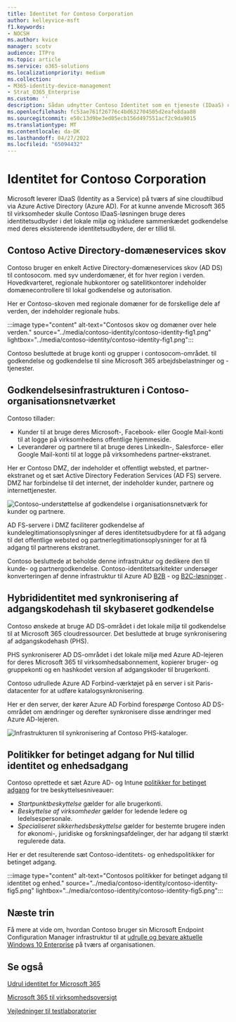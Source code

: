 ```yaml
---
title: Identitet for Contoso Corporation
author: kelleyvice-msft
f1.keywords:
- NOCSH
ms.author: kvice
manager: scotv
audience: ITPro
ms.topic: article
ms.service: o365-solutions
ms.localizationpriority: medium
ms.collection:
- M365-identity-device-management
- Strat_O365_Enterprise
ms.custom: ''
description: Sådan udnytter Contoso Identitet som en tjeneste (IDaaS) og leverer cloudbaseret godkendelse til sine medarbejdere og samlet godkendelse til sine partnere og kunder.
ms.openlocfilehash: fc53ae761f26776c4bd632704505d2eafe8daa88
ms.sourcegitcommit: e50c13d9be3ed05ecb156d497551acf2c9da9015
ms.translationtype: MT
ms.contentlocale: da-DK
ms.lasthandoff: 04/27/2022
ms.locfileid: "65094432"
---
```

# <a name="identity-for-the-contoso-corporation"></a>Identitet for Contoso Corporation

Microsoft leverer IDaaS (Identity as a Service) på tværs af sine cloudtilbud via Azure Active Directory (Azure AD). For at kunne anvende Microsoft 365 til virksomheder skulle Contoso IDaaS-løsningen bruge deres identitetsudbyder i det lokale miljø og inkludere sammenkædet godkendelse med deres eksisterende identitetsudbydere, der er tillid til.

## <a name="the-contoso-active-directory-domain-services-forest"></a>Contoso Active Directory-domæneservices skov

Contoso bruger en enkelt Active Directory-domæneservices skov (AD DS) til contosocom\. med syv underdomæner, ét for hver region i verden. Hovedkvarteret, regionale hubkontorer og satellitkontorer indeholder domænecontrollere til lokal godkendelse og autorisation.

Her er Contoso-skoven med regionale domæner for de forskellige dele af verden, der indeholder regionale hubs.

:::image type="content" alt-text="Contosos skov og domæner over hele verden." source="../media/contoso-identity/contoso-identity-fig1.png" lightbox="../media/contoso-identity/contoso-identity-fig1.png":::
 
Contoso besluttede at bruge konti og grupper i contosocom-området\. til godkendelse og godkendelse til sine Microsoft 365 arbejdsbelastninger og -tjenester.

## <a name="the-contoso-federated-authentication-infrastructure"></a>Godkendelsesinfrastrukturen i Contoso-organisationsnetværket

Contoso tillader:

- Kunder til at bruge deres Microsoft-, Facebook- eller Google Mail-konti til at logge på virksomhedens offentlige hjemmeside.
- Leverandører og partnere til at bruge deres LinkedIn-, Salesforce- eller Google Mail-konti til at logge på virksomhedens partner-ekstranet.

Her er Contoso DMZ, der indeholder et offentligt websted, et partner-ekstranet og et sæt Active Directory Federation Services (AD FS) servere. DMZ har forbindelse til det internet, der indeholder kunder, partnere og internettjenester.

![Contoso-understøttelse af godkendelse i organisationsnetværk for kunder og partnere.](../media/contoso-identity/contoso-identity-fig2.png)
 
AD FS-servere i DMZ faciliterer godkendelse af kundelegitimationsoplysninger af deres identitetsudbydere for at få adgang til det offentlige websted og partnerlegitimationsoplysninger for at få adgang til partnerens ekstranet.

Contoso besluttede at beholde denne infrastruktur og dedikere den til kunde- og partnergodkendelse. Contoso-identitetsarkitekter undersøger konverteringen af denne infrastruktur til Azure AD [B2B](/azure/active-directory/b2b/hybrid-organizations) - og [B2C-løsninger](/azure/active-directory-b2c/solution-articles) .

## <a name="hybrid-identity-with-password-hash-synchronization-for-cloud-based-authentication"></a>Hybrididentitet med synkronisering af adgangskodehash til skybaseret godkendelse

Contoso ønskede at bruge AD DS-området i det lokale miljø til godkendelse til at Microsoft 365 cloudressourcer. Det besluttede at bruge synkronisering af adgangskodehash (PHS).

PHS synkroniserer AD DS-området i det lokale miljø med Azure AD-lejeren for deres Microsoft 365 til virksomhedsabonnement, kopierer bruger- og gruppekonti og en hashkodet version af adgangskoder til brugerkonti.

Contoso udrullede Azure AD Forbind-værktøjet på en server i sit Paris-datacenter for at udføre katalogsynkronisering.

Her er den server, der kører Azure AD Forbind forespørge Contoso AD DS-området om ændringer og derefter synkronisere disse ændringer med Azure AD-lejeren.

![Infrastrukturen til synkronisering af Contoso PHS-kataloger.](../media/contoso-identity/contoso-identity-fig4.png)
 
## <a name="conditional-access-policies-for-zero-trust-identity-and-device-access"></a>Politikker for betinget adgang for Nul tillid identitet og enhedsadgang

Contoso oprettede et sæt Azure AD- og Intune [politikker for betinget adgang](../security/office-365-security/identity-access-policies.md) for tre beskyttelsesniveauer:

- *Startpunktbeskyttelse* gælder for alle brugerkonti.
- *Beskyttelse af virksomheder* gælder for ledende ledere og ledelsespersonale.
- *Specialiseret sikkerhedsbeskyttelse* gælder for bestemte brugere inden for økonomi-, juridiske og forskningsafdelinger, der har adgang til stærkt regulerede data.

Her er det resulterende sæt Contoso-identitets- og enhedspolitikker for betinget adgang.

:::image type="content" alt-text="Contosos politikker for betinget adgang til identitet og enhed." source="../media/contoso-identity/contoso-identity-fig5.png" lightbox="../media/contoso-identity/contoso-identity-fig5.png":::
 
## <a name="next-step"></a>Næste trin

Få mere at vide om, hvordan Contoso bruger sin Microsoft Endpoint Configuration Manager infrastruktur til at [udrulle og bevare aktuelle Windows 10 Enterprise](contoso-win10.md) på tværs af organisationen.

## <a name="see-also"></a>Se også

[Udrul identitet for Microsoft 365](deploy-identity-solution-overview.md)

[Microsoft 365 til virksomhedsoversigt](microsoft-365-overview.md)

[Vejledninger til testlaboratorier](m365-enterprise-test-lab-guides.md)